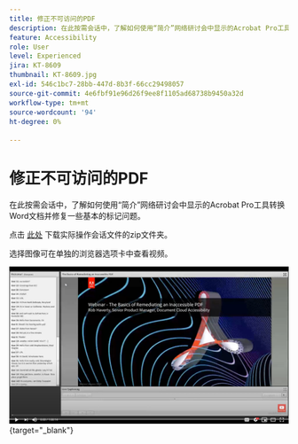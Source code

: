 ```yaml
---
title: 修正不可访问的PDF
description: 在此按需会话中，了解如何使用“简介”网络研讨会中显示的Acrobat Pro工具转换Word文档并修复一些基本的标记问题
feature: Accessibility
role: User
level: Experienced
jira: KT-8609
thumbnail: KT-8609.jpg
exl-id: 546c1bc7-28bb-447d-8b3f-66cc29498057
source-git-commit: 4e6fbf91e96d26f9ee8f1105ad68738b9450a32d
workflow-type: tm+mt
source-wordcount: '94'
ht-degree: 0%

---
```


# 修正不可访问的PDF

在此按需会话中，了解如何使用“简介”网络研讨会中显示的Acrobat Pro工具转换Word文档并修复一些基本的标记问题。

点击 [此处](../assets/accessibilitysession2.zip) 下载实际操作会话文件的zip文件夹。

选择图像可在单独的浏览器选项卡中查看视频。

[![第2节视频](../assets/Accessibilitysession2_YT.png)](https://youtu.be/eT2IFNszNuk){target="_blank"}
